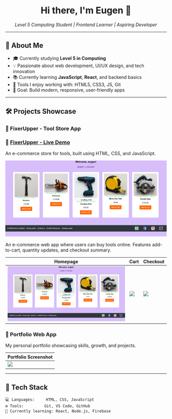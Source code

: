 <!-- GitHub Profile README.md -->

<h1 align="center">Hi there, I'm Eugen 👋</h1>

<p align="center">
  <em>Level 5 Computing Student | Frontend Learner | Aspiring Developer</em>
</p>

---

## 🧠 About Me

- 🎓 Currently studying **Level 5 in Computing**
- 💡 Passionate about web development, UI/UX design, and tech innovation
- 📚 Currently learning **JavaScript**, **React**, and backend basics
- 🔧 Tools I enjoy working with: HTML5, CSS3, JS, Git
- 🎯 Goal: Build modern, responsive, user-friendly apps

---

## 🛠️ Projects Showcase

### 🛒 FixerUpper - Tool Store App
### 🛒 [FixerUpper - Live Demo](https://yourusername.github.io/FixerUpper/)

An e-commerce store for tools, built using HTML, CSS, and JavaScript.

![Homepage Screenshot](./1.png)

An e-commerce web app where users can buy tools online. Features add-to-cart, quantity updates, and checkout summary.

| Homepage | Cart | Checkout |
|---------|------|----------|
| ![](./1.png) | ![](./2.png) | ![](./3.png) |

### 📁 Portfolio Web App

My personal portfolio showcasing skills, growth, and projects.

| Portfolio Screenshot |
|----------------------|
| ![](./4.png) |

---

## 🧰 Tech Stack

```text
💻 Languages:     HTML, CSS, JavaScript  
⚙️ Tools:         Git, VS Code, GitHub  
🧠 Currently learning: React, Node.js, Firebase  
